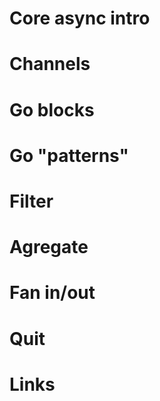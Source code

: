 Core async intro
================

Channels
========

Go blocks
=========

Go "patterns"
=============

Filter
======

Agregate
========

Fan in/out
==========

Quit
====

Links
=====
